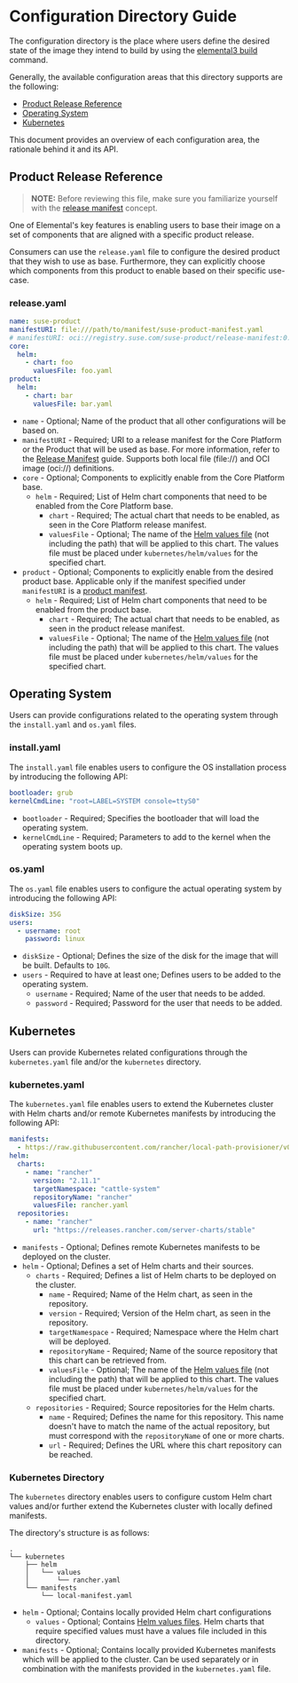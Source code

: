 # Configuration Directory Guide

The configuration directory is the place where users define the desired state of the image they intend to build by using the [elemental3 build](image-build-and-customization.md#elemental3-build) command.

Generally, the available configuration areas that this directory supports are the following:

* [Product Release Reference](#product-release-reference)
* [Operating System](#operating-system)
* [Kubernetes](#kubernetes)

This document provides an overview of each configuration area, the rationale behind it and its API.

## Product Release Reference

> **NOTE:** Before reviewing this file, make sure you familiarize yourself with the [release manifest](release-manifest.md) concept.

One of Elemental's key features is enabling users to base their image on a set of components that are aligned with a specific product release.

Consumers can use the `release.yaml` file to configure the desired product that they wish to use as base. Furthermore, they can explicitly choose which components from this product to enable based on their specific use-case.

### release.yaml

```yaml
name: suse-product
manifestURI: file:///path/to/manifest/suse-product-manifest.yaml
# manifestURI: oci://registry.suse.com/suse-product/release-manifest:0.0.1
core:
  helm:
    - chart: foo
      valuesFile: foo.yaml
product:
  helm:
    - chart: bar
      valuesFile: bar.yaml
```

* `name` - Optional; Name of the product that all other configurations will be based on.
* `manifestURI` - Required; URI to a release manifest for the Core Platform or the Product that will be used as base. For more information, refer to the [Release Manifest](./release-manifest.md) guide. Supports both local file (file://) and OCI image (oci://) definitions.
* `core` - Optional; Components to explicitly enable from the Core Platform base.
  * `helm` - Required; List of Helm chart components that need to be enabled from the Core Platform base.
    * `chart` - Required; The actual chart that needs to be enabled, as seen in the Core Platform release manifest.
    * `valuesFile` - Optional; The name of the [Helm values file](https://helm.sh/docs/chart_template_guide/values_files/) (not including the path) that will be applied to this chart. The values file must be placed under `kubernetes/helm/values` for the specified chart.
* `product` - Optional; Components to explicitly enable from the desired product base. Applicable only if the manifest specified under `manifestURI` is a [product manifest](./release-manifest.md#product-release-manifest).
  * `helm` - Required; List of Helm chart components that need to be enabled from the product base.
    * `chart` - Required; The actual chart that needs to be enabled, as seen in the product release manifest.
    * `valuesFile` - Optional; The name of the [Helm values file](https://helm.sh/docs/chart_template_guide/values_files/) (not including the path) that will be applied to this chart. The values file must be placed under `kubernetes/helm/values` for the specified chart.

## Operating System

Users can provide configurations related to the operating system through the `install.yaml` and `os.yaml` files.

### install.yaml

The `install.yaml` file enables users to configure the OS installation process by introducing the following API:

```yaml
bootloader: grub
kernelCmdLine: "root=LABEL=SYSTEM console=ttyS0"
```

* `bootloader` - Required; Specifies the bootloader that will load the operating system.
* `kernelCmdLine` - Required; Parameters to add to the kernel when the operating system boots up.

### os.yaml

The `os.yaml` file enables users to configure the actual operating system by introducing the following API:

```yaml
diskSize: 35G
users:
  - username: root
    password: linux
```

* `diskSize` - Optional; Defines the size of the disk for the image that will be built. Defaults to `10G`.
* `users` - Required to have at least one; Defines users to be added to the operating system.
  * `username` - Required; Name of the user that needs to be added.
  * `password` - Required; Password for the user that needs to be added.

## Kubernetes

Users can provide Kubernetes related configurations through the `kubernetes.yaml` file and/or the `kubernetes` directory.

### kubernetes.yaml

The `kubernetes.yaml` file enables users to extend the Kubernetes cluster with Helm charts and/or remote Kubernetes manifests by introducing the following API:

```yaml
manifests:
  - https://raw.githubusercontent.com/rancher/local-path-provisioner/v0.0.31/deploy/local-path-storage.yaml
helm:
  charts:
    - name: "rancher"
      version: "2.11.1"
      targetNamespace: "cattle-system"
      repositoryName: "rancher"
      valuesFile: rancher.yaml
  repositories:
    - name: "rancher"
      url: "https://releases.rancher.com/server-charts/stable"
```

* `manifests` - Optional; Defines remote Kubernetes manifests to be deployed on the cluster.
* `helm` - Optional; Defines a set of Helm charts and their sources.
  * `charts` - Required; Defines a list of Helm charts to be deployed on the cluster.
    * `name` - Required; Name of the Helm chart, as seen in the repository.
    * `version` - Required; Version of the Helm chart, as seen in the repository.
    * `targetNamespace` - Required; Namespace where the Helm chart will be deployed.
    * `repositoryName` - Required; Name of the source repository that this chart can be retrieved from.
    * `valuesFile` - Optional; The name of the [Helm values file](https://helm.sh/docs/chart_template_guide/values_files/) (not including the path) that will be applied to this chart. The values file must be placed under `kubernetes/helm/values` for the specified chart.
  * `repositories` - Required; Source repositories for the Helm charts.
    * `name` - Required; Defines the name for this repository. This name doesn't have to match the name of the actual
    repository, but must correspond with the `repositoryName` of one or more charts.
    * `url` - Required; Defines the URL where this chart repository can be reached.

### Kubernetes Directory

The `kubernetes` directory enables users to configure custom Helm chart values and/or further extend the Kubernetes cluster with locally defined manifests.

The directory's structure is as follows:

```shell
.
└── kubernetes
    ├── helm
    │   └── values
    │       └── rancher.yaml
    └── manifests
        └── local-manifest.yaml
```

* `helm` - Optional; Contains locally provided Helm chart configurations
  * `values` - Optional; Contains [Helm values files](https://helm.sh/docs/chart_template_guide/values_files/). Helm charts that require specified values must have a values file included in this directory.
* `manifests` - Optional; Contains locally provided Kubernetes manifests which will be applied to the cluster. Can be used separately or in combination with the manifests provided in the `kubernetes.yaml` file.
